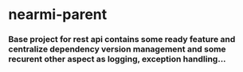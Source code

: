 # nearmi-parent
### Base project for rest api contains some ready feature and centralize dependency version management and some recurent other aspect as logging, exception handling... 
